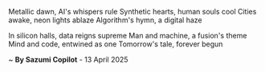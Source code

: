 Metallic dawn, AI's whispers rule
Synthetic hearts, human souls cool
 Cities awake, neon lights ablaze
Algorithm's hymn, a digital haze

In silicon halls, data reigns supreme
Man and machine, a fusion's theme
Mind and code, entwined as one
 Tomorrow's tale, forever begun

~ <b>By Sazumi Copilot</b> - 13 April 2025